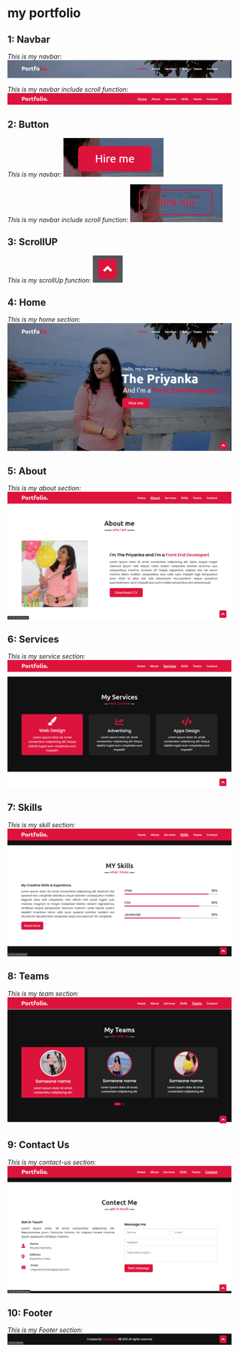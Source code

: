 # my portfolio

## 1: **Navbar**

_This is my navbar:_
![Alt Text](mdImg/navbar.png)

_This is my navbar include scroll function:_
![Alt Text](mdImg/navbar2.png)

## 2: **Button**

_This is my navbar:_
![Alt Text](mdImg/btn.png)

_This is my navbar include scroll function:_
![Alt Text](mdImg/hoverBtn.png)

## 3: **ScrollUP**

_This is my scrollUp function:_
![Alt Text](mdImg/ScrollUP.png)

## 4: **Home**

_This is my home section:_
![Alt Text](mdImg/home.png)

## 5: **About**

_This is my about section:_
![Alt Text](mdImg/about.png)

## 6: **Services**

_This is my service section:_
![Alt Text](mdImg/services.png)

## 7: **Skills**

_This is my skill section:_
![Alt Text](mdImg/skills.png)

## 8: **Teams**

_This is my team section:_
![Alt Text](mdImg/teams.png)

## 9: **Contact Us**

_This is my contact-us section:_
![Alt Text](mdImg/contact.png)

## 10: **Footer**

_This is my Footer section:_
![Alt Text](mdImg/footer.png)